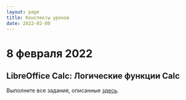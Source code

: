 ```yaml
---
layout: page
title: Конспекты уроков
date: 2022-02-08
---
```


# 8 февраля 2022

## LibreOffice Calc: Логические функции Calc

Выполните все задания, описанные [здесь](https://wiki.nsunc.com/ooo/calc/lesson3).


